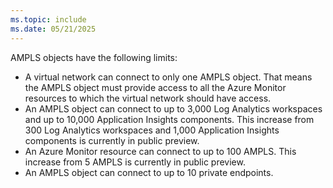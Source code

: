 ```yaml
---
ms.topic: include
ms.date: 05/21/2025
---
```


AMPLS objects have the following limits:

* A virtual network can connect to only one AMPLS object. That means the AMPLS object must provide access to all the Azure Monitor resources to which the virtual network should have access.
* An AMPLS object can connect to up to 3,000 Log Analytics workspaces and up to 10,000 Application Insights components. This increase from 300 Log Analytics workspaces and 1,000 Application Insights components is currently in public preview.
* An Azure Monitor resource can connect to up to 100 AMPLS. This increase from 5 AMPLS is currently in public preview. 
* An AMPLS object can connect to up to 10 private endpoints.